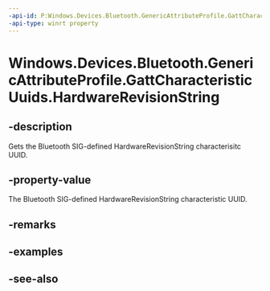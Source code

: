 ----api-id: P:Windows.Devices.Bluetooth.GenericAttributeProfile.GattCharacteristicUuids.HardwareRevisionString
-api-type: winrt property
---<!-- Property syntaxpublic System.Guid HardwareRevisionString { get; }--># Windows.Devices.Bluetooth.GenericAttributeProfile.GattCharacteristicUuids.HardwareRevisionString## -descriptionGets the Bluetooth SIG-defined HardwareRevisionString characterisitc UUID.## -property-valueThe Bluetooth SIG-defined HardwareRevisionString characteristic UUID.## -remarks## -examples## -see-also